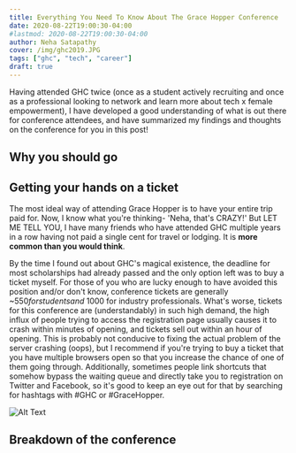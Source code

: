 ```yaml
---
title: Everything You Need To Know About The Grace Hopper Conference
date: 2020-08-22T19:00:30-04:00
#lastmod: 2020-08-22T19:00:30-04:00
author: Neha Satapathy
cover: /img/ghc2019.JPG
tags: ["ghc", "tech", "career"]
draft: true
---
```

Having attended GHC twice (once as a student actively recruiting and once as a professional looking to network and learn more about tech x female empowerment), I have developed a good understanding of what is out there for conference attendees, and have summarized my findings and thoughts on the conference for you in this post!

<!--more-->
## Why you should go


## Getting your hands on a ticket
The most ideal way of attending Grace Hopper is to have your entire trip paid for. Now, I know what you're thinking- 'Neha, that's CRAZY!' But LET ME TELL YOU, I have many friends who have attended GHC multiple years in a row having not paid a single cent for travel or lodging. It is **more common than you would think**.  

By the time I found out about GHC's magical existence, the deadline for most scholarships had already passed and the only option left was to buy a ticket myself. For those of you who are lucky enough to have avoided this position and/or don't know, conference tickets are generally ~$550 for students and ~$1000 for industry professionals. What's worse, tickets for this conference are (understandably) in such high demand, the high influx of people trying to access the registration page usually causes it to crash within minutes of opening, and tickets sell out within an hour of opening. This is probably not conducive to fixing the actual problem of the server crashing (oops), but I recommend if you're trying to buy a ticket that you have multiple browsers open so that you increase the chance of one of them going through. Additionally, sometimes people link shortcuts that somehow bypass the waiting queue and directly take you to registration on Twitter and Facebook, so it's good to keep an eye out for that by searching for hashtags with #GHC or #GraceHopper. 

![Alt Text](https://media.giphy.com/media/5QJd1IC6yBLumMhmtu/giphy.gif)

## Breakdown of the conference